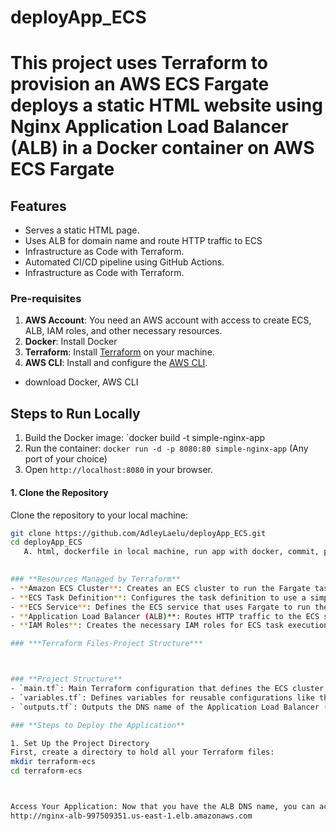 # deployApp_ECS
# This project uses **Terraform** to provision an **AWS ECS Fargate** deploys a static HTML website using Nginx Application Load Balancer (ALB) in a Docker container on AWS ECS Fargate
## Features
- Serves a static HTML page.
- Uses ALB for domain name and route HTTP traffic to ECS
- Infrastructure as Code with Terraform.
- Automated CI/CD pipeline using GitHub Actions.
- Infrastructure as Code with Terraform.
  
### **Pre-requisites**
1. **AWS Account**: You need an AWS account with access to create ECS, ALB, IAM roles, and other necessary resources.
2. **Docker**: Install Docker 
3. **Terraform**: Install [Terraform](https://www.terraform.io/downloads.html) on your machine.
4. **AWS CLI**: Install and configure the [AWS CLI](https://aws.amazon.com/cli/).
- download Docker, AWS CLI

## Steps to Run Locally
1. Build the Docker image: `docker build -t simple-nginx-app 
2. Run the container: `docker run -d -p 8080:80 simple-nginx-app` (Any port of your choice)
3. Open `http://localhost:8080` in your browser.

#### **1. Clone the Repository**
Clone the repository to your local machine:
```bash
git clone https://github.com/AdleyLaelu/deployApp_ECS.git
cd deployApp_ECS
   A. html, dockerfile in local machine, run app with docker, commit, push to github
   

### **Resources Managed by Terraform**
- **Amazon ECS Cluster**: Creates an ECS cluster to run the Fargate tasks.
- **ECS Task Definition**: Configures the task definition to use a simple Docker image (Nginx) for the container.
- **ECS Service**: Defines the ECS service that uses Fargate to run the Nginx container.
- **Application Load Balancer (ALB)**: Routes HTTP traffic to the ECS service.
- **IAM Roles**: Creates the necessary IAM roles for ECS task execution and permissions.

### ***Terraform Files-Project Structure***



### **Project Structure**
- `main.tf`: Main Terraform configuration that defines the ECS cluster, task definition, ECS service, and ALB.
- `variables.tf`: Defines variables for reusable configurations like the ECS cluster name, AWS region, and VPC IDs.
- `outputs.tf`: Outputs the DNS name of the Application Load Balancer (ALB) for easy access.

### **Steps to Deploy the Application**

1. Set Up the Project Directory
First, create a directory to hold all your Terraform files:
mkdir terraform-ecs
cd terraform-ecs



Access Your Application: Now that you have the ALB DNS name, you can access your application by entering the URL in your browser:
http://nginx-alb-997509351.us-east-1.elb.amazonaws.com
